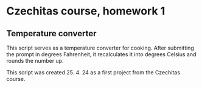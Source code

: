 # Czechitas course, homework 1 

## Temperature converter

This script serves as a temperature converter for cooking. After submitting the prompt in degrees Fahrenheit, it recalculates it into degrees Celsius and rounds the number up. 

This script was created 25. 4. 24 as a first project from the Czechitas course. 